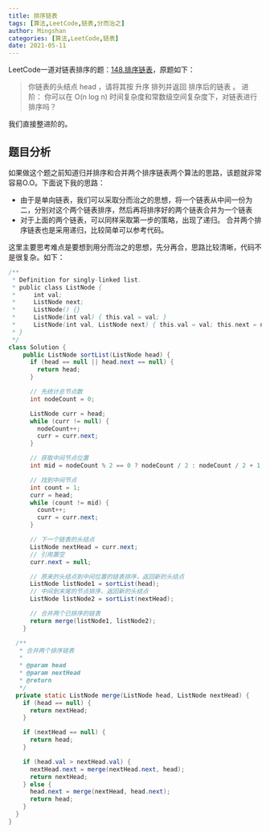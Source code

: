 ```yaml
---
title: 排序链表
tags: [算法,LeetCode,链表,分而治之]
author: Mingshan
categories: [算法,LeetCode,链表]
date: 2021-05-11
---
```


LeetCode一道对链表排序的题：[148.排序链表](https://leetcode-cn.com/problems/sort-list/)，原题如下：
> 你链表的头结点 head ，请将其按 升序 排列并返回 排序后的链表 。
进阶：
你可以在 O(n log n) 时间复杂度和常数级空间复杂度下，对链表进行排序吗？

我们直接整进阶的。

<!-- more -->

## 题目分析

如果做这个题之前知道归并排序和合并两个排序链表两个算法的思路，该题就非常容易O.O。下面说下我的思路：

- 由于是单向链表，我们可以采取分而治之的思想，将一个链表从中间一份为二，分别对这个两个链表排序，然后再将排序好的两个链表合并为一个链表
- 对于上面的两个链表，可以同样采取第一步的策略，出现了递归。
合并两个排序链表也是采用递归，比较简单可以参考代码。

这里主要思考难点是要想到用分而治之的思想，先分再合，思路比较清晰，代码不是很复杂。如下：

```Java
/**
 * Definition for singly-linked list.
 * public class ListNode {
 *     int val;
 *     ListNode next;
 *     ListNode() {}
 *     ListNode(int val) { this.val = val; }
 *     ListNode(int val, ListNode next) { this.val = val; this.next = next; }
 * }
 */
class Solution {
    public ListNode sortList(ListNode head) {
      if (head == null || head.next == null) {
        return head;
      }

      // 先统计总节点数
      int nodeCount = 0;

      ListNode curr = head;
      while (curr != null) {
        nodeCount++;
        curr = curr.next;
      }

      // 获取中间节点位置
      int mid = nodeCount % 2 == 0 ? nodeCount / 2 : nodeCount / 2 + 1;

      // 找到中间节点
      int count = 1;
      curr = head;
      while (count != mid) {
        count++;
        curr = curr.next;
      }

      // 下一个链表的头结点
      ListNode nextHead = curr.next;
      // 引用置空
      curr.next = null;

      // 原来的头结点到中间位置的链表排序，返回新的头结点
      ListNode listNode1 = sortList(head);
      // 中间到末尾的节点排序，返回新的头结点
      ListNode listNode2 = sortList(nextHead);

      // 合并两个已排序的链表
      return merge(listNode1, listNode2);
    }

  /**
   * 合并两个排序链表
   *
   * @param head
   * @param nextHead
   * @return
   */
  private static ListNode merge(ListNode head, ListNode nextHead) {
    if (head == null) {
      return nextHead;
    }

    if (nextHead == null) {
      return head;
    }

    if (head.val > nextHead.val) {
      nextHead.next = merge(nextHead.next, head);
      return nextHead;
    } else {
      head.next = merge(nextHead, head.next);
      return head;
    }
  }
}
```


